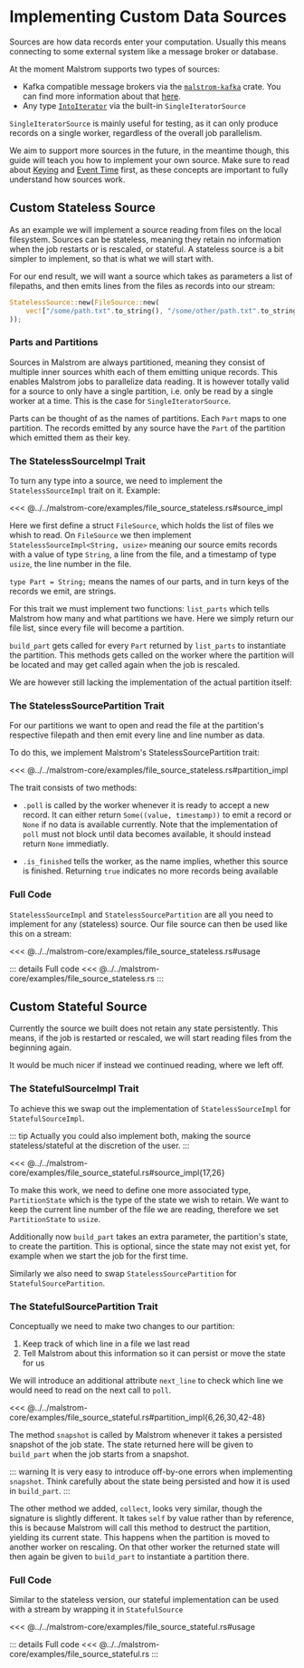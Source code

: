 # Implementing Custom Data Sources

Sources are how data records enter your computation. Usually this means connecting to some external
system like a message broker or database.

At the moment Malstrom supports two types of sources:

- Kafka compatible message brokers via the [`malstrom-kafka`](https:/docs.rs/malstrom-kafka) crate. You can find more
information about that [here](./Kafka.md).
- Any type [`IntoIterator`](https://doc.rust-lang.org/std/iter/trait.IntoIterator.html) via the
built-in `SingleIteratorSource`

`SingleIteratorSource` is mainly useful for testing, as it can only produce records on a single
worker, regardless of the overall job parallelism.

We aim to support more sources in the future, in the meantime though, this guide will teach you
how to implement your own source.
Make sure to read about [Keying](./KeyedStreams.md) and [Event Time](./TimelyProcessing.md)
first, as these concepts are important to fully understand how sources work.

## Custom Stateless Source

As an example we will implement a source reading from files on the local filesystem.
Sources can be stateless, meaning they retain no information when the job restarts or is rescaled,
or stateful.
A stateless source is a bit simpler to implement, so that is what we will start with.

For our end result, we will want a source which takes as parameters a list of filepaths, and
then emits lines from the files as records into our stream:

```rs
StatelessSource::new(FileSource::new(
    vec!["/some/path.txt".to_string(), "/some/other/path.txt".to_string()]
));
```

### Parts and Partitions

Sources in Malstrom are always partitioned, meaning they consist of multiple inner sources whith
each of them emitting unique records. This enables Malstrom jobs to parallelize data reading.
It is however totally valid for a source to only have a single partition, i.e. only be read by
a single worker at a time. This is the case for `SingleIteratorSource`.

Parts can be thought of as the names of partitions. Each `Part` maps to one partition. The records
emitted by any source have the `Part` of the partition which emitted them as their key.

### The StatelessSourceImpl Trait

To turn any type into a source, we need to implement the `StatelessSourceImpl` trait on it.
Example:

<<< @../../malstrom-core/examples/file_source_stateless.rs#source_impl

Here we first define a struct `FileSource`, which holds the list of files we whish to read.
On `FileSource` we then implement `StatelessSourceImpl<String, usize>` meaning our source emits
records with a value of type `String`, a line from the file, and a timestamp of type `usize`, the
line number in the file.

`type Part = String;` means the names of our parts, and in turn keys of the records we emit, are
strings.

For this trait we must implement two functions: `list_parts` which tells Malstrom how many and
what partitions we have. Here we simply return our file list, since every file will become a
partition.

`build_part` gets called for every `Part` returned by `list_parts` to instantiate the partition.
This methods gets called on the worker where the partition will be located and may get called
again when the job is rescaled.

We are however still lacking the implementation of the actual partition itself:

### The StatelessSourcePartition Trait

For our partitions we want to open and read the file at the partition's respective filepath and then
emit every line and line number as data.

To do this, we implement Malstrom's StatelessSourcePartition trait:

<<< @../../malstrom-core/examples/file_source_stateless.rs#partition_impl

The trait consists of two methods:

- `.poll` is called by the worker whenever it is ready to accept a new record. It can either return
`Some((value, timestamp))` to emit a record or `None` if no data is available currently. Note that
the implementation of `poll` must not block until data becomes available, it should instead return
`None` immediatly.

- `.is_finished` tells the worker, as the name implies, whether this source is finished. Returning
`true` indicates no more records being available

### Full Code

`StatelessSourceImpl` and `StatelessSourcePartition` are all you need to implement for any
(stateless) source. Our file source can then be used like this on a stream:

<<< @../../malstrom-core/examples/file_source_stateless.rs#usage

::: details Full code
<<< @../../malstrom-core/examples/file_source_stateless.rs
:::

## Custom Stateful Source

Currently the source we built does not retain any state persistently. This means, if the job
is restarted or rescaled, we will start reading files from the beginning again.

It would be much nicer if instead we continued reading, where we left off.

### The StatefulSourceImpl Trait

To achieve this we swap out the implementation of `StatelessSourceImpl` for `StatefulSourceImpl`.

::: tip
Actually you could also implement both, making the source stateless/stateful at the discretion
of the user.
:::

<<< @../../malstrom-core/examples/file_source_stateful.rs#source_impl{17,26}

To make this work, we need to define one more associated type, `PartitionState` which is the type
of the state we wish to retain. We want to keep the current line number of the file we are reading,
therefore we set `PartitionState` to `usize`.

Additionally now `build_part` takes an extra parameter, the partition's state, to create the
partition. This is optional, since the state may not exist yet, for example when we start the job
for the first time.

Similarly we also need to swap `StatelessSourcePartition` for `StatefulSourcePartition`.

### The StatefulSourcePartition Trait

Conceptually we need to make two changes to our partition:

1. Keep track of which line in a file we last read
2. Tell Malstrom about this information so it can persist or move the state for us

We will introduce an additional attribute `next_line` to check which line we would need to read
on the next call to `poll`.

<<< @../../malstrom-core/examples/file_source_stateful.rs#partition_impl{6,26,30,42-48}

The method `snapshot` is called by Malstrom whenever it takes a persisted snapshot of the job state.
The state returned here will be given to `build_part` when the job starts from a snapshot.

::: warning
It is very easy to introduce off-by-one errors when implementing `snapshot`.
Think carefully about the state being persisted and how it is used in `build_part`.
:::

The other method we added, `collect`, looks very similar, though the signature is slightly different.
It takes `self` by value rather than by reference, this is because Malstrom will call this method
to destruct the partition, yielding its current state. This happens when the partition is moved to
another worker on rescaling. On that other worker the returned state will then again be given to
`build_part` to instantiate a partition there.

### Full Code

Similar to the stateless version, our stateful implementation can be used with a stream by wrapping
it in `StatefulSource`

<<< @../../malstrom-core/examples/file_source_stateful.rs#usage

::: details Full code
<<< @../../malstrom-core/examples/file_source_stateful.rs
:::
